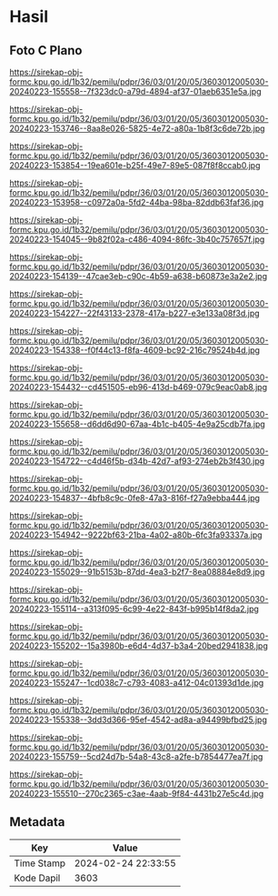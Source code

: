 # Hasil

## Foto C Plano

https://sirekap-obj-formc.kpu.go.id/1b32/pemilu/pdpr/36/03/01/20/05/3603012005030-20240223-155558--7f323dc0-a79d-4894-af37-01aeb6351e5a.jpg

https://sirekap-obj-formc.kpu.go.id/1b32/pemilu/pdpr/36/03/01/20/05/3603012005030-20240223-153746--8aa8e026-5825-4e72-a80a-1b8f3c6de72b.jpg

https://sirekap-obj-formc.kpu.go.id/1b32/pemilu/pdpr/36/03/01/20/05/3603012005030-20240223-153854--19ea601e-b25f-49e7-89e5-087f8f8ccab0.jpg

https://sirekap-obj-formc.kpu.go.id/1b32/pemilu/pdpr/36/03/01/20/05/3603012005030-20240223-153958--c0972a0a-5fd2-44ba-98ba-82ddb63faf36.jpg

https://sirekap-obj-formc.kpu.go.id/1b32/pemilu/pdpr/36/03/01/20/05/3603012005030-20240223-154045--9b82f02a-c486-4094-86fc-3b40c757657f.jpg

https://sirekap-obj-formc.kpu.go.id/1b32/pemilu/pdpr/36/03/01/20/05/3603012005030-20240223-154139--47cae3eb-c90c-4b59-a638-b60873e3a2e2.jpg

https://sirekap-obj-formc.kpu.go.id/1b32/pemilu/pdpr/36/03/01/20/05/3603012005030-20240223-154227--22f43133-2378-417a-b227-e3e133a08f3d.jpg

https://sirekap-obj-formc.kpu.go.id/1b32/pemilu/pdpr/36/03/01/20/05/3603012005030-20240223-154338--f0f44c13-f8fa-4609-bc92-216c79524b4d.jpg

https://sirekap-obj-formc.kpu.go.id/1b32/pemilu/pdpr/36/03/01/20/05/3603012005030-20240223-154432--cd451505-eb96-413d-b469-079c9eac0ab8.jpg

https://sirekap-obj-formc.kpu.go.id/1b32/pemilu/pdpr/36/03/01/20/05/3603012005030-20240223-155658--d6dd6d90-67aa-4b1c-b405-4e9a25cdb7fa.jpg

https://sirekap-obj-formc.kpu.go.id/1b32/pemilu/pdpr/36/03/01/20/05/3603012005030-20240223-154722--c4d46f5b-d34b-42d7-af93-274eb2b3f430.jpg

https://sirekap-obj-formc.kpu.go.id/1b32/pemilu/pdpr/36/03/01/20/05/3603012005030-20240223-154837--4bfb8c9c-0fe8-47a3-816f-f27a9ebba444.jpg

https://sirekap-obj-formc.kpu.go.id/1b32/pemilu/pdpr/36/03/01/20/05/3603012005030-20240223-154942--9222bf63-21ba-4a02-a80b-6fc3fa93337a.jpg

https://sirekap-obj-formc.kpu.go.id/1b32/pemilu/pdpr/36/03/01/20/05/3603012005030-20240223-155029--91b5153b-87dd-4ea3-b2f7-8ea08884e8d9.jpg

https://sirekap-obj-formc.kpu.go.id/1b32/pemilu/pdpr/36/03/01/20/05/3603012005030-20240223-155114--a313f095-6c99-4e22-843f-b995b14f8da2.jpg

https://sirekap-obj-formc.kpu.go.id/1b32/pemilu/pdpr/36/03/01/20/05/3603012005030-20240223-155202--15a3980b-e6d4-4d37-b3a4-20bed2941838.jpg

https://sirekap-obj-formc.kpu.go.id/1b32/pemilu/pdpr/36/03/01/20/05/3603012005030-20240223-155247--1cd038c7-c793-4083-a412-04c01393d1de.jpg

https://sirekap-obj-formc.kpu.go.id/1b32/pemilu/pdpr/36/03/01/20/05/3603012005030-20240223-155338--3dd3d366-95ef-4542-ad8a-a94499bfbd25.jpg

https://sirekap-obj-formc.kpu.go.id/1b32/pemilu/pdpr/36/03/01/20/05/3603012005030-20240223-155759--5cd24d7b-54a8-43c8-a2fe-b7854477ea7f.jpg

https://sirekap-obj-formc.kpu.go.id/1b32/pemilu/pdpr/36/03/01/20/05/3603012005030-20240223-155510--270c2365-c3ae-4aab-9f84-4431b27e5c4d.jpg


## Metadata

| Key        | Value               |
| ---------- | ------------------- |
| Time Stamp | 2024-02-24 22:33:55 |
| Kode Dapil | 3603                |



